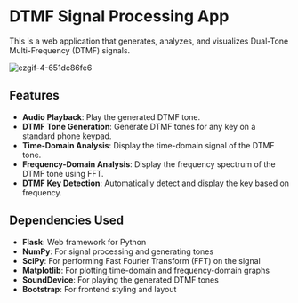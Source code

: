 # DTMF Signal Processing App

This is a web application that generates, analyzes, and visualizes Dual-Tone Multi-Frequency (DTMF) signals. 

![ezgif-4-651dc86fe6](https://github.com/user-attachments/assets/81abbf57-23ab-45b9-bb83-b9db595fcd59)


## Features
- **Audio Playback**: Play the generated DTMF tone.
- **DTMF Tone Generation**: Generate DTMF tones for any key on a standard phone keypad.
- **Time-Domain Analysis**: Display the time-domain signal of the DTMF tone.
- **Frequency-Domain Analysis**: Display the frequency spectrum of the DTMF tone using FFT.
- **DTMF Key Detection**: Automatically detect and display the key based on frequency.


## Dependencies Used

- **Flask**: Web framework for Python
- **NumPy**: For signal processing and generating tones
- **SciPy**: For performing Fast Fourier Transform (FFT) on the signal
- **Matplotlib**: For plotting time-domain and frequency-domain graphs
- **SoundDevice**: For playing the generated DTMF tones
- **Bootstrap**: For frontend styling and layout

